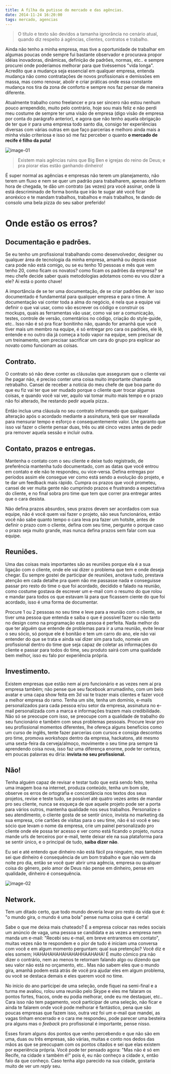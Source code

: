 ```yaml
---
title: A filha da putisse do mercado e das agências.
date: 2014-11-24 16:20:00
tags: mercado, agencias
---
```


> O título e texto são devidos a tamanha ignorância no cenário atual, quando diz respeito á agências, clientes, contratos e trabalho.

Ainda não tenho a minha empresa, mas tive a oportunidade de trabalhar em algumas poucas onde sempre fui bastante observador e procurava propor idéias inovadoras, dinâmicas, definição de padrões, normas, etc.. e sempre procurei onde poderíamos melhorar para que tivéssemos "vida longa". Acredito que a mudança seja essencial em qualquer empresa, entenda mudança não como contratações de novos profissionais e demissões em massa, mas como renovar, abolir e criar práticas onde essa constante mudança nos tira da zona de conforto e sempre nos faz pensar de maneira diferente.

Atualmente trabalho como freelancer e pra ser sincero não estou nenhum pouco arrependido, muito pelo contrário, hoje sou mais feliz e não perdi meu costume de sempre ter uma visão de empresa (digo visão de empresa por conta do parágrafo anterior), e agora que não tenho aquela obrigação de ter que ir para uma empresa todo santo dia, consigo ter experiências diversas com várias outras em que faço parcerias e melhoro ainda mais a minha visão criteriosa e isso só me faz perceber o quanto **o mercado de recife é filho da puta!**

![image-01](/images/agencies/image.gif "")

> Existem mais agências ruins que Big Ben e igrejas do reino de Deus; e pra piorar elas estão ganhando dinheiro!

É super normal as agências e empresas não terem um planejamento, não terem um fluxo e nem se quer um padrão para trabalharem, apenas definem hora de chegada, te dão um contrato (as vezes) pra você assinar, onde lá está descriminado de forma bonita que irão te sugar até você ficar anoréxico e te mandam trabalhos, trabalhos e mais trabalhos, te dando de consolo uma bela pizza do seu sabor preferido!

# Onde estão os erros?

## Documentação e padrões.

Se eu tenho um profissional trabalhando como desenvolvedor, designer ou qualquer área de tecnologia da minha empresa, amanhã ou depois esse cara pode não está comigo, ou se eu tenho 10 pessoas e mês que vem tenho 20, como ficam os novatos? como ficam os padrões da empresa? se meu chefe decide saber quais metodologias adotamos como eu vou dizer a ele? Ai está o ponto chave!

A importância de se ter uma documentação, de se criar padrões de ter isso documentado é fundamental para qualquer empresa e para o time. A documentação vai conter toda a alma do negócio, é nela que a equipe vai definir o que vai usar, como vão escrever os código e construir os mockups, quais as ferramentas vão usar, como vai ser a comunicação, testes, controle de versão, comentários no código, criação do style-guide, etc.. Isso não é só pra ficar bonitinho não, quando for amanhã que você tiver mais um membro na equipe, é só entregar pro cara os padrões, ele lê, entende e no outro dia já começa a todo vapor na equipe, sem precisar de um treinamento, sem precisar sacrificar um cara do grupo pra explicar ao novato como funcionam as coisas.

## Contrato.

O contrato só não deve conter as cláusulas que asseguram que o cliente vai lhe pagar não, é preciso conter uma coisa muito importante chamada retrabalho. Cansei de receber a notícia do meu chefe de que boa parte do que eu fiz vai ter que ser mudado porque o cliente quer trocar algumas coisas, e quando você vai ver, aquilo vai tomar muito mais tempo e o prazo não foi alterado, lhe restando pedir aquela pizza..

Então inclua uma cláusula no seu contrato informando que qualquer alteração após o acordado mediante a assinatura, terá que ser reavaliada para mensurar tempo e esforço e consequentemente valor. Lhe garanto que isso vai fazer o cliente pensar duas, três ou até cinco vezes antes de pedir pra remover aquela sessão e incluir outra.

## Contato, prazos e entregas.

Mantenha o contato com o seu cliente e deixe tudo registrado, de preferência mantenha tudo documentado, com as datas que você entrou em contato e ele não te respondeu, ou vice-versa. Defina entregas por períodos assim ele consegue ver como está sendo a evolução do projeto, e te dar um feedback mais rápido. Cumpra os prazos que você prometeu, cansei de ver muita gente não cumprindo prazos e frustrando a expectativa do cliente, e no final sobra pro time que tem que correr pra entregar antes que o cara desista.

Não defina prazos absurdos, seus prazos devem ser acordados com sua equipe, não é você quem vai fazer o projeto, são seus funcionários, então você não sabe quanto tempo o cara leva pra fazer um hotsite, antes de definir o prazo com o cliente, defina com seu time, pergunte o porque caso o prazo seja muito grande, mas nunca defina prazos sem falar com sua equipe.

## Reuniões.

Uma das coisas mais importantes são as reuniões porque ela é a sua ligação com o cliente, onde ele vai dizer o problema que tem e onde deseja chegar. Eu sempre gostei de participar de reuniões, anotava tudo, prestava atenção em cada detalhe pra quem não me passasse nada e conseguisse passar pro resto do time o que foi acordado, decidido e falado na reunião, como costume gostava de escrever um e-mail com o resumo do que rolou e mandar para todos os que estavam lá para que ficassem ciente do que foi acordado, isso é uma forma de documentar.

Procure 1 ou 2 pessoas no seu time e leve para a reunião com o cliente, se tiver uma pessoa que entenda e saiba o que é possível fazer ou não tanto no design como na programação esta pessoa é perfeita. Nada melhor do que ter alguém que entende de problemas para ir a uma reunião, evite levar o seu sócio, só porque ele é bonitão e tem um carro do ano, ele não vai entender do que se trata e ainda vai dizer sim para tudo, nomeie um profissional dentro do time que seja capaz de coletar as informações do cliente e passar para todos do time, seu produto sairá com uma qualidade bem melhor, isso eu falo por experiência própria.

## Investimento.

Existem empresas que estão nem aí pro funcionário e as vezes nem aí pra empresa também; não pense que seu facebook arrumadinho, com um belo avatar e uma capa show feita em 3d vai te trazer mais clientes e fazer você a melhor empresa do ramo. Tenha um site, tenha um domínio, e-mails personalizados para cada pessoa e/ou setor da empresa, assinatura no e-mail personalizada com a marca e informações trazem mais credibilidade. Não só se preocupe com isso, se preocupe com a qualidade de trabalho do seu funcionário e também com seus problemas pessoais. Procure levar pro seu profissional momentos diferentes, lhe ofereça alguns benefícios como um curso de inglês, tente fazer parcerias com cursos e consiga descontos pro time, promova *workshops* dentro da empresa, hackatons, até mesmo uma sexta-feira da cerveja/almoço, movimente o seu time pra sempre tá aprendendo coisa nova, isso faz uma diferença enorme, pode ter certeza, em poucas palavras eu diria: **invista no seu profissional.**

## Não!

Tenha alguém capaz de revisar e testar tudo que está sendo feito, tenha uma imagem boa na internet, produza conteúdo, tenha um bom site, observe os erros de ortografia e concordância nos textos dos seus projetos, revise e teste tudo, se possível até quatro vezes antes de mandar pro seu cliente, nunca se esqueça de que aquele projeto pode ser a porta para vários outros, mantenha qualidade nos seus trabalhos. Personalize o seu atendimento, o cliente gosta de se sentir único, invista no marketing da sua empresa, crie cartões de visitas para o seu time, não é só você e seu sócio que levam o nome da empresa, crie um painel personalizado pro cliente onde ele possa ter acesso e ver como está ficando o projeto, nunca mande urls de terceiros por e-mail, tente deixar ele na sua plataforma para se sentir único, e o principal de tudo, **saiba dizer não**.

Eu sei e até entendo que dinheiro não está fácil pra ninguém, mas também sei que dinheiro é consequência de um bom trabalho e que não vem da noite pro dia, então se você quer abrir uma agência, empresa ou qualquer coisa do gênero, pelo amor de Deus não pense em dinheiro, pense em qualidade, dinheiro é consequência.

![image-02](/images/agencies/save-money.jpeg "")

## Network.

Tem um ditado certo, que todo mundo deveria levar pro resto da vida que é: "o mundo gira, o mundo é uma bola" pense numa coisa que é certa!

Sabe o que me deixa mais chateado? É a empresa colocar nas redes sociais um anúncio de vaga, uma pessoa se candidata e as vezes a empresa nem manda um e-mail: "Recebi seu e-mail, em breve entraremos em contato", muitas vezes não te respondem e o pior de tudo é iniciam uma conversa com você e em algum momento perguntam: qual sua pretenção? Você diz e eles somem; HAHAHAHAHAHAHAHHAAHAHA! É muito cômico pra não dizer o contrário, nem ao menos te retornam falando algo ou dizendo que seu valor não está no orçamento, etc.. Mas não sabem eles que o mundo gira, amanhã podem está atrás de você pra ajudar eles em algum problema, ou você se destaca demais e eles querem você no time.

No início do ano participei de uma seleção, onde fiquei na semi-final e a turma me avaliou, rolou uma reunião pelo Skype e eles me falaram os pontos fortes, fracos, onde eu podia melhorar, onde eu me destaquei, etc.. Cara isso não tem pagamento, você participar de uma seleção, não ficar e ainda te falarem onde você pode melhorar é fantástico, pena que são poucas empresas que fazem isso, outra vez foi um e-mail que mandei, as vagas tinham encerrado e o cara me respondeu, pode parecer uma besteira pra alguns mas o *feeback* pro profissional é importante, pense nisso.

Esses foram alguns dos pontos que venho percebendo e que não são em uma, duas ou três empresas, são várias, muitas e conto nos dedos das mãos as que se preocupam com os pontos citados e sei que elas existem por experiência própria. Você pode ter pensado agora: "Mas não é só em Recife, na cidade x também é!" pois é, eu não conheço a cidade x, então falo da que conheço. Caso tenha algo parecido na sua cidade, gostaria muito de ver um *reply* seu.

